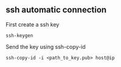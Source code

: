 ## ssh automatic connection

First create a ssh key

    ssh-keygen

Send the key using ssh-copy-id

    ssh-copy-id -i <path_to_key.pub> host@ip
